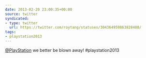 ```yaml
---
date: 2013-02-20 23:00:35+00:00
source: twitter
syndicated:
- type: twitter
  url: https://twitter.com/roytang/statuses/304364959863828480/
tags:
- playstation2013
---
```


[@PlayStation](https://twitter.com/PlayStation/) we better be blown away! #playstation2013